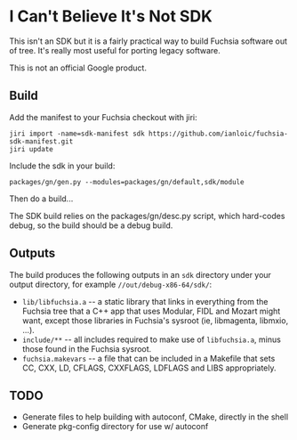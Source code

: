 # I Can't Believe It's Not SDK

This isn't an SDK but it is a fairly practical way to build Fuchsia software out of tree. It's really most useful for
porting legacy software.

This is not an official Google product.

## Build

Add the manifest to your Fuchsia checkout with jiri:
```
jiri import -name=sdk-manifest sdk https://github.com/ianloic/fuchsia-sdk-manifest.git
jiri update
```

Include the sdk in your build:
```
packages/gn/gen.py --modules=packages/gn/default,sdk/module
```

Then do a build...

The SDK build relies on the packages/gn/desc.py script, which hard-codes debug,
so the build should be a debug build.

## Outputs

The build produces the following outputs in an `sdk` directory under your output directory, for example
`//out/debug-x86-64/sdk/`:
 * `lib/libfuchsia.a` -- a static library that links in everything from the Fuchsia tree that a C++ app that uses Modular,
   FIDL and Mozart might want, except those libraries in Fuchsia's sysroot (ie, libmagenta, libmxio, ...).
 * `include/**` -- all includes required to make use of `libfuchsia.a`, minus those found in the Fuchsia sysroot.
 * `fuchsia.makevars` -- a file that can be included in a Makefile that sets CC, CXX, LD, CFLAGS, CXXFLAGS, LDFLAGS and
   LIBS appropriately.

## TODO
 * Generate files to help building with autoconf, CMake, directly in the shell
 * Generate pkg-config directory for use w/ autoconf

